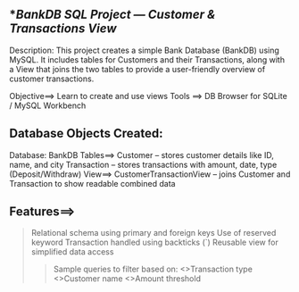 ****BankDB SQL Project — Customer & Transactions View***
---------------------------------------------------------
Description:
This project creates a simple Bank Database (BankDB) using MySQL. It includes tables for Customers and their Transactions, along with a View that joins the two tables 
to provide a user-friendly overview of customer transactions.

Objective==> Learn to create and use views
Tools ==> DB Browser for SQLite / MySQL Workbench

Database Objects Created:
--------------------------------
Database: BankDB
Tables==>
Customer – stores customer details like ID, name, and city
Transaction – stores transactions with amount, date, type (Deposit/Withdraw)
View==>
CustomerTransactionView – joins Customer and Transaction to show readable combined data

Features==>
--------
> Relational schema using primary and foreign keys
> Use of reserved keyword Transaction handled using backticks (`)
> Reusable view for simplified data access
>> Sample queries to filter based on:
<>Transaction type
<>Customer name
<>Amount threshold

